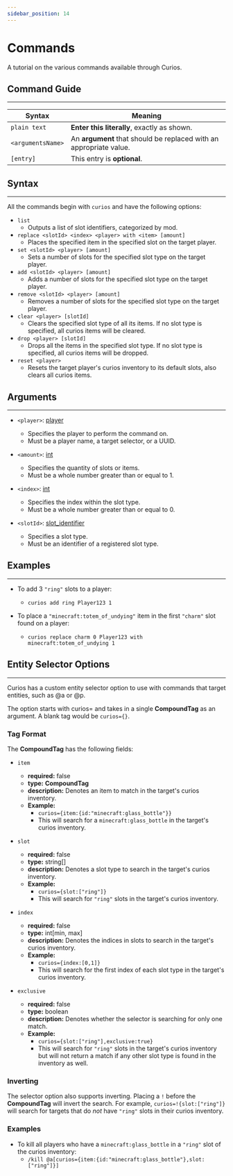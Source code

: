 ```yaml
---
sidebar_position: 14
---
```


# Commands

A tutorial on the various commands available through Curios.

## Command Guide
---
|Syntax|Meaning|
|-----------|-----------|
|`plain text`|**Enter this literally**, exactly as shown.|
|`<argumentsName>`|An **argument** that should be replaced with an appropriate value.|
|`[entry]`|This entry is **optional**.|

## Syntax
---
All the commands begin with `curios` and have the following options:

* `list`
  * Outputs a list of slot identifiers, categorized by mod.
* `replace <slotId> <index> <player> with <item> [amount]`
  * Places the specified item in the specified slot on the target player.
* `set <slotId> <player> [amount]`
  * Sets a number of slots for the specified slot type on the target player.
* `add <slotId> <player> [amount]`
  * Adds a number of slots for the specified slot type on the target player.
* `remove <slotId> <player> [amount]`
  * Removes a number of slots for the specified slot type on the target player.
* `clear <player> [slotId]`
  * Clears the specified slot type of all its items. If no slot type is specified, all curios items will be cleared.
* `drop <player> [slotId]`
  * Drops all the items in the specified slot type. If no slot type is specified, all curios items will be dropped.
* `reset <player>`
  * Resets the target player's curios inventory to its default slots, also clears all curios items.

## Arguments
---
* `<player>`: [player](https://minecraft.fandom.com/wiki/Argument_types#minecraft:entity)
  * Specifies the player to perform the command on.
  * Must be a player name, a target selector, or a UUID.

* `<amount>`: [int](https://minecraft.fandom.com/wiki/Argument_types#int)
  * Specifies the quantity of slots or items.
  * Must be a whole number greater than or equal to 1.

* `<index>`: [int](https://minecraft.fandom.com/wiki/Argument_types#int)
  * Specifies the index within the slot type.
  * Must be a whole number greater than or equal to 0.

* `<slotId>`: [slot_identifier](slot-register)
  * Specifies a slot type.
  * Must be an identifier of a registered slot type.

## Examples
---
* To add 3 `"ring"` slots to a player:
  * `curios add ring Player123 1`

* To place a `"minecraft:totem_of_undying"` item in the first `"charm"` slot found on a player: 
  * `curios replace charm 0 Player123 with minecraft:totem_of_undying 1`

## Entity Selector Options
---
Curios has a custom entity selector option to use with commands that target entities, such as @a or @p.

The option starts with curios= and takes in a single **CompoundTag** as an argument. A blank tag would be `curios={}`.

### Tag Format
The **CompoundTag** has the following fields:

* `item`
  * **required:** false
  * **type:** **CompoundTag**
  * **description:** Denotes an item to match in the target's curios inventory.
  * **Example:** 
    * `curios={item:{id:"minecraft:glass_bottle"}}` 
    * This will search for a `minecraft:glass_bottle` in the target's curios inventory.

* `slot`
  * **required:** false
  * **type:** string[]
  * **description:** Denotes a slot type to search in the target's curios inventory.
  * **Example:**
    * `curios={slot:["ring"]}`
    * This will search for `"ring"` slots in the target's curios inventory.

* `index`
  * **required:** false
  * **type:** int[min, max]
  * **description:** Denotes the indices in slots to search in the target's curios inventory.
  * **Example:**
    * `curios={index:[0,1]}`
    * This will search for the first index of each slot type in the target's curios inventory.

* `exclusive`
  * **required:** false
  * **type:** boolean
  * **description:** Denotes whether the selector is searching for only one match.
  * **Example:**
    * `curios={slot:["ring"],exclusive:true}`
    * This will search for `"ring"` slots in the target's curios inventory but will not return a match if any other slot type is found in the inventory as well.

### Inverting

The selector option also supports inverting. Placing a `!` before the **CompoundTag** will invert the search.
For example, `curios=!{slot:["ring"]}` will search for targets that do *not* have `"ring"` slots in their curios inventory.

### Examples

* To kill all players who have a `minecraft:glass_bottle` in a `"ring"` slot of the curios inventory:
    * `/kill @a[curios={item:{id:"minecraft:glass_bottle"},slot:["ring"]}]`
  